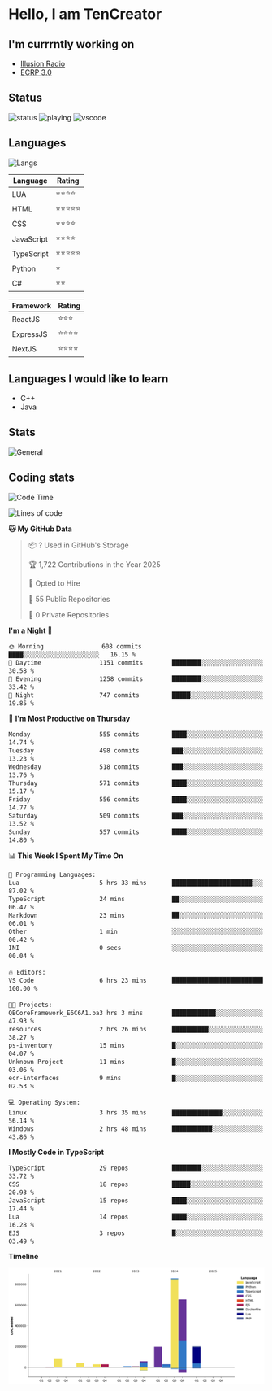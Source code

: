 # Hello, I am TenCreator

## I'm currrntly working on
- [Illusion Radio](https://illusionradio.co.uk/)
- [ECRP 3.0](http://github.com/Emerald-Coast-Roleplay/)

## Status
![status](https://api.statusbadges.me/badge/status/518334475038359555?simple=true&style=for-the-badge)
![playing](https://api.statusbadges.me/badge/playing/518334475038359555?style=for-the-badge)
![vscode](https://api.statusbadges.me/badge/vscode/518334475038359555?style=for-the-badge)

## Languages
![Langs](https://github-readme-stats.vercel.app/api/top-langs/?username=tencreator&layout=compact&theme=radical)


|Language|Rating|
|--------|------|
|LUA|⭐️⭐️⭐️⭐️|
|HTML|⭐️⭐️⭐️⭐️⭐️|
|CSS|⭐️⭐️⭐️⭐️|
|JavaScript|⭐️⭐️⭐️⭐️|
|TypeScript|⭐️⭐️⭐️⭐️⭐️|
|Python|⭐️|
|C#|⭐️⭐️ |

|Framework|Rating|
|--------|------|
|ReactJS|⭐️⭐️⭐|
|ExpressJS|⭐️⭐️⭐️⭐️|
|NextJS|⭐️⭐️⭐⭐️|

## Languages I would like to learn
- C++
- Java

## Stats
![General](https://github-readme-stats.vercel.app/api?username=tencreator&show_icons=true&theme=radical)

## Coding stats

<!--START_SECTION:waka-->
![Code Time](http://img.shields.io/badge/Code%20Time-510%20hrs%2027%20mins-blue)

![Lines of code](https://img.shields.io/badge/From%20Hello%20World%20I%27ve%20Written-2.2%20million%20lines%20of%20code-blue)

**🐱 My GitHub Data** 

> 📦 ? Used in GitHub's Storage 
 > 
> 🏆 1,722 Contributions in the Year 2025
 > 
> 💼 Opted to Hire
 > 
> 📜 55 Public Repositories 
 > 
> 🔑 0 Private Repositories 
 > 
**I'm a Night 🦉** 

```text
🌞 Morning                608 commits         ████░░░░░░░░░░░░░░░░░░░░░   16.15 % 
🌆 Daytime                1151 commits        ████████░░░░░░░░░░░░░░░░░   30.58 % 
🌃 Evening                1258 commits        ████████░░░░░░░░░░░░░░░░░   33.42 % 
🌙 Night                  747 commits         █████░░░░░░░░░░░░░░░░░░░░   19.85 % 
```
📅 **I'm Most Productive on Thursday** 

```text
Monday                   555 commits         ████░░░░░░░░░░░░░░░░░░░░░   14.74 % 
Tuesday                  498 commits         ███░░░░░░░░░░░░░░░░░░░░░░   13.23 % 
Wednesday                518 commits         ███░░░░░░░░░░░░░░░░░░░░░░   13.76 % 
Thursday                 571 commits         ████░░░░░░░░░░░░░░░░░░░░░   15.17 % 
Friday                   556 commits         ████░░░░░░░░░░░░░░░░░░░░░   14.77 % 
Saturday                 509 commits         ███░░░░░░░░░░░░░░░░░░░░░░   13.52 % 
Sunday                   557 commits         ████░░░░░░░░░░░░░░░░░░░░░   14.80 % 
```


📊 **This Week I Spent My Time On** 

```text
💬 Programming Languages: 
Lua                      5 hrs 33 mins       ██████████████████████░░░   87.02 % 
TypeScript               24 mins             ██░░░░░░░░░░░░░░░░░░░░░░░   06.47 % 
Markdown                 23 mins             ██░░░░░░░░░░░░░░░░░░░░░░░   06.01 % 
Other                    1 min               ░░░░░░░░░░░░░░░░░░░░░░░░░   00.42 % 
INI                      0 secs              ░░░░░░░░░░░░░░░░░░░░░░░░░   00.04 % 

🔥 Editors: 
VS Code                  6 hrs 23 mins       █████████████████████████   100.00 % 

🐱‍💻 Projects: 
QBCoreFramework_E6C6A1.ba3 hrs 3 mins        ████████████░░░░░░░░░░░░░   47.93 % 
resources                2 hrs 26 mins       ██████████░░░░░░░░░░░░░░░   38.27 % 
ps-inventory             15 mins             █░░░░░░░░░░░░░░░░░░░░░░░░   04.07 % 
Unknown Project          11 mins             █░░░░░░░░░░░░░░░░░░░░░░░░   03.06 % 
ecr-interfaces           9 mins              █░░░░░░░░░░░░░░░░░░░░░░░░   02.53 % 

💻 Operating System: 
Linux                    3 hrs 35 mins       ██████████████░░░░░░░░░░░   56.14 % 
Windows                  2 hrs 48 mins       ███████████░░░░░░░░░░░░░░   43.86 % 
```

**I Mostly Code in TypeScript** 

```text
TypeScript               29 repos            ████████░░░░░░░░░░░░░░░░░   33.72 % 
CSS                      18 repos            █████░░░░░░░░░░░░░░░░░░░░   20.93 % 
JavaScript               15 repos            ████░░░░░░░░░░░░░░░░░░░░░   17.44 % 
Lua                      14 repos            ████░░░░░░░░░░░░░░░░░░░░░   16.28 % 
EJS                      3 repos             █░░░░░░░░░░░░░░░░░░░░░░░░   03.49 % 
```



**Timeline**

![Lines of Code chart](https://raw.githubusercontent.com/tencreator/tencreator/main/assets/bar_graph.png)


<!--END_SECTION:waka-->
